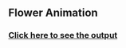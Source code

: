 ## Flower Animation

### [Click here to see the output](https://www.instagram.com/reel/C8btCIUA1F8/?utm_source=ig_web_copy_link)
